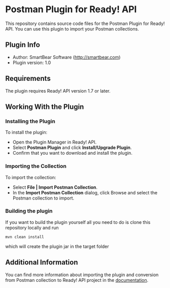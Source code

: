# Postman Plugin for Ready! API

This repository contains source code files for the Postman Plugin for Ready! API. You can use this plugin to import your Postman collections.

## Plugin Info

- Author: SmartBear Software (http://smartbear.com)
- Plugin version: 1.0

## Requirements

The plugin requires Ready! API version 1.7 or later.

## Working With the Plugin

### Installing the Plugin

To install the plugin:

- Open the Plugin Manager in Ready! API.
- Select **Postman Plugin** and click **Install/Upgrade Plugin**.
- Confirm that you want to download and install the plugin.

### Importing the Collection

To import the collection:

- Select **File | Import Postman Collection**.
- In the **Import Postman Collection** dialog, click Browse and select the Postman collection to import.

### Building the plugin

If you want to build the plugin yourself all you need to do is clone this repository locally and run

```
mvn clean install
```

which will create the plugin jar in the target folder

## Additional Information

You can find more information about importing the plugin and conversion from Postman collection to Ready! API project in the [documentation](http://readyapi.smartbear.com/features/postman/start).